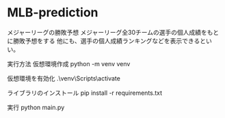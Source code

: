 # MLB-prediction
メジャーリーグの勝敗予想
メジャーリーグ全30チームの選手の個人成績をもとに勝敗予想をする
他にも、選手の個人成績ランキングなどを表示できるといい。

実行方法
仮想環境作成
python -m venv venv

仮想環境を有効化
.\venv\Scripts\activate

ライブラリのインストール
pip install -r requirements.txt

実行
python main.py
